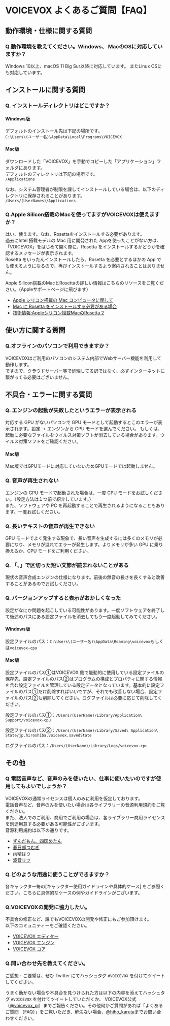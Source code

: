 # VOICEVOX よくあるご質問【FAQ】
## 動作環境・仕様に関する質問
### Q.動作環境を教えてください。Windows、 MacのOSに対応していますか？
Windows 10以上、macOS 11 Big Sur以降に対応しています。
またLinux OSにも対応しています。


## インストールに関する質問
### Q. インストールディレクトリはどこですか？
#### Windows版
デフォルトのインストール先は下記の場所です。  
`C:\Users\(ユーザー名)\AppData\Local\Programs\VOICEVOX`

#### Mac版
ダウンロードした「VOICEVOX」を手動でコピーした「アプリケーション」フォルダにあります。  
デフォルトのディレクトリは下記の場所です。  
`/Applications`
  
なお、システム管理者が制限を課してインストールしている場合は、以下のディレクトリに保存されることがあります。  
`/Users/(UserNames)/Applications`

### Q.Apple Silicon搭載のMacを使ってますがVOICEVOXは使えますか？
はい、使えます。なお、Rosettaをインストールする必要があります。  
過去にIntel 搭載モデルの Mac 用に開発された Appを使ったことがない方は、「VOICEVOX」をはじめて開く際に、Rosetta をインストールするかどうかを確認するメッセージが表示されます。  
Rosetta をいったんインストールしたら、Rosetta を必要とするほかの App でも使えるようになるので、再びインストールするよう案内されることはありません。
   
Apple Silicon搭載のMacとRosettaの詳しい情報はこちらのリソースをご覧ください。（Appleサポートページに飛びます）
- [Apple シリコン搭載の Mac コンピュータに関して](https://support.apple.com/ja-jp/HT211814)
- [Mac に Rosetta をインストールする必要がある場合](https://support.apple.com/ja-jp/HT211861)
- [技術情報:Appleシリコン搭載MacのRosetta 2](https://support.apple.com/ja-jp/guide/security/secebb113be1/web)

## 使い方に関する質問
### Q.オフラインのパソコンで利用できますか？
VOICEVOXはご利用のパソコンのシステム内部でWebサーバー機能を利用して動作します。  
ですので、クラウドサーバー等で処理してる訳ではなく、必ずインターネットに繋がってる必要はございません。


## 不具合・エラーに関する質問

### Q. エンジンの起動が失敗したというエラーが表示される

対応する GPU がないパソコンで GPU モードとして起動するとこのエラーが表示されます。設定 → エンジンから CPU モードを選んでください。
もしくは、起動に必要なファイルをウイルス対策ソフトが消去している場合があります。ウイルス対策ソフトをご確認ください。

#### Mac版
Mac版ではGPUモードに対応していないためGPUモードでは起動しません。

### Q. 音声が再生されない

エンジンの GPU モードで起動された場合は、一度 CPU モードをお試しください。（設定方法は１つ前で紹介しています。）  
また、ソフトウェアや PC を再起動することで再生されるようになることもあります。一度お試しください。


### Q. 長いテキストの音声が再生できない

GPU モードでよく発生する現象で、長い音声を生成するには多くのメモリが必要になり、メモリが溢れてエラーが発生します。よりメモリが多い GPU に乗り換えるか、CPU モードをご利用ください。

### Q. 「、」で区切った短い文節が読まれないことがある

現状の音声合成エンジンの仕様になります。前後の無音の長さを長くすると改善することがあるのでお試しください。

### Q. バージョンアップすると表示がおかしくなった

設定がなにか問題を起こしている可能性があります。一度ソフトウェアを終了して後述のパスにある設定ファイルを消去してもう一度起動してみてください。

#### Windows版

設定ファイルのパス：`C:\Users\(ユーザー名)\AppData\Roaming\voicevox`もしくは`voicevox-cpu`

#### Mac版
設定ファイルのパス①はVOICEVOX 側で能動的に使用している設定ファイルの保存先、設定ファイルのパス②はプログラムの構成とプロパティに関する情報を含む設定ファイルを管理している設定データとなっています。基本的に設定ファイルのパス①だけ削除すればいいですが、それでも改善しない場合、設定ファイルのパス②も削除してください。ログファイルは必要に応じて削除してください。

設定ファイルのパス①：`/Users/(UserName)/Library/Application\ Support/voicevox-cpu`

設定ファイルのパス②：`/Users/(UserName)/Library/Saved\ Application\ State/jp.hiroshiba.voicevox.savedState`

ログファイルのパス：`/Users/(UserName)/Library/Logs/voicevox-cpu `


## その他
### Q.電話音声など、音声のみを使いたい、仕事に使いたいのですが使用してもよいでしょうか？
VOICEVOXの通常ライセンスは個人のみに利用を仮定しております。  
電話音声など、音声のみを使いたい場合は各ライブラリーの音源利用規約をご覧ください。  
また、法人でのご利用、商用でご利用の場合は、各ライブラリー商用ライセンスを別途用意する必要がある可能性がございます。  
音源利用規約は以下の通りです。  
- [ずんだもん、四国めたん ](https://zunko.jp/con_ongen_kiyaku.html)
- [春日部つむぎ](https://tsukushinyoki10.wixsite.com/ktsumugiofficial/利用規約)
-  雨晴はう
-  [波音リツ](http://canon-voice.com/kiyaku.html)





### Q.どのような用途に使うことができますか？
各キャラクター毎の[キャラクター使用ガイドラインや具体的ケース] をご参照ください。こちらに具体的なケースの例やガイドラインがございます。


### Q.VOICEVOXの開発に協力したい。
不具合の修正など、誰でもVOICEVOXの開発や修正にもご参加頂けます。  
以下のコミュニティーをご確認ください。
- [VOICEVOX エディター](https://github.com/Hiroshiba/voicevox)
- [VOICEVOX エンジン](https://github.com/Hiroshiba/voicevox_engine)
- [VOICEVOX コア](https://github.com/Hiroshiba/voicevox_core)

### Q.問い合わせ先を教えてください。
ご感想・ご要望は、ぜひ Twitter にてハッシュタグ `#VOICEVOX` を付けてツイートしてください。

うまく動かない場合や不具合を見つけられた方は以下の内容を添えてハッシュタグ `#VOICEVOX` を付けてツイートしていただくか、  VOICEVOX公式（[@voicevox_pj](https://twitter.com/voicevox_pj)）までご報告ください。その他何かご質問があれば「よくあるご質問 （FAQ）」をご覧いただき、解決ない場合、[@hiho_karuta](https://twitter.com/hiho_karuta)までお問い合わせください。
